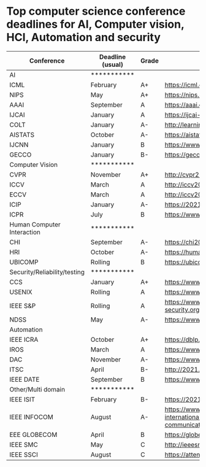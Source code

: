 # Top computer science conference deadlines for AI, Computer vision, HCI, Automation and security 

| Conference                   | Deadline (usual) | Grade | URL                                                                                                  |
|------------------------------|------------------|-------|------------------------------------------------------------------------------------------------------|
| AI                           | ***********      |       |                                                                                                      |
| ICML                         | February         | A+    | https://icml.cc/Conferences/2021                                                                     |
| NIPS                         | May              | A+    | https://nips.cc/                                                                                     |
| AAAI                         | September        | A     | https://aaai.org/Conferences/AAAI-21/                                                                |
| IJCAI                        | January          | A     | https://ijcai-21.org/                                                                                |
| COLT                         | January          | A-    | http://learningtheory.org/colt2021/                                                                  |
| AISTATS                      | October          | A-    | https://aistats.org/aistats2021/                                                                     |
| IJCNN                        | January          | B     | https://www.ijcnn.org/                                                                               |
| GECCO                        | January          | B-    | https://gecco-2021.sigevo.org/                                                                       |
| Computer Vision              | ***********      |       |                                                                                                      |
| CVPR                         | November         | A+    | http://cvpr2021.thecvf.com/                                                                          |
| ICCV                         | March            | A     | http://iccv2021.thecvf.com/home                                                                      |
| ECCV                         | March            | A     | http://iccv2021.thecvf.com/                                                                          |
| ICIP                         | January          | A-    | https://2021.ieeeicip.org/Default.asp                                                                |
| ICPR                         | July             | B     | https://www.icpr2020.it/                                                                             |
| Human Computer Interaction   | ***********      |       |                                                                                                      |
| CHI                          | September        | A-    | https://chi2022.acm.org/                                                                             |
| HRI                          | October          | A-    | https://humanrobotinteraction.org/2021/                                                              |
| UBICOMP                      | Rolling          | B     | https://ubicomp.hosting.acm.org/ubicomp2021/                                                         |
| Security/Reliability/testing | ***********      |       |                                                                                                      |
| CCS                          | January          | A+    | https://www.sigsac.org/ccs/CCS2021/                                                                  |
| USENIX                       | Rolling          | A     | https://www.usenix.org/conference/usenixsecurity21                                                   |
| IEEE S&P                     | Rolling          | A     | https://www.ieee-security.org/TC/SP2021/cfpapers.html                                                |
| NDSS                         | May              | A-    | https://www.ndss-symposium.org/ndss2022/                                                             |
| Automation                   |                  |       |                                                                                                      |
| IEEE ICRA                    | October          | A+    | https://dblp.uni-trier.de/db/conf/icra/index.html                                                    |
| IROS                         | March            | A     | https://www.iros2021.org/                                                                            |
| DAC                          | November         | A-    | https://www.dac.com/                                                                                 |
| ITSC                         | April            | B-    | http://2021.ieee-itsc.org/                                                                           |
| IEEE DATE                    | September        | B     | https://www.date-conference.com/                                                                     |
| Other/Multi domain           | ***********      |       |                                                                                                      |
| IEEE ISIT                    | February         | B-    | https://2021.ieee-isit.org/                                                                          |
| IEEE INFOCOM                 | August           | A-    | https://www.comsoc.org/conferences-events/ieee-international-conference-computer-communications-2021 |
| EEE GLOBECOM                 | April            | B     | https://globecom2021.ieee-globecom.org/                                                              |
| IEEE SMC                     | May              | C     | http://ieeesmc2021.org/                                                                              |
| IEEE SSCI                    | August           | C     | https://attend.ieee.org/ssci-2021/                                                                   |
